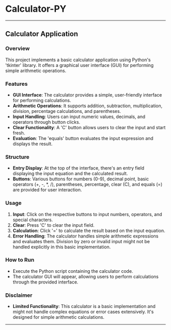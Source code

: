 # Calculator-PY

---

## Calculator Application

### Overview
This project implements a basic calculator application using Python's 'tkinter' library. It offers a graphical user interface (GUI) for performing simple arithmetic operations.

### Features
- **GUI Interface**: The calculator provides a simple, user-friendly interface for performing calculations.
- **Arithmetic Operations**: It supports addition, subtraction, multiplication, division, percentage calculations, and parentheses.
- **Input Handling**: Users can input numeric values, decimals, and operators through button clicks.
- **Clear Functionality**: A 'C' button allows users to clear the input and start fresh.
- **Evaluation**: The 'equals' button evaluates the input expression and displays the result.

### Structure
- **Entry Display**: At the top of the interface, there's an entry field displaying the input equation and the calculated result.
- **Buttons**: Various buttons for numbers (0-9), decimal point, basic operators (+, -, *, /), parentheses, percentage, clear (C), and equals (=) are provided for user interaction.

### Usage
1. **Input**: Click on the respective buttons to input numbers, operators, and special characters.
2. **Clear**: Press 'C' to clear the input field.
3. **Calculation**: Click '=' to calculate the result based on the input equation.
4. **Error Handling**: The calculator handles simple arithmetic expressions and evaluates them. Division by zero or invalid input might not be handled explicitly in this basic implementation.

### How to Run
- Execute the Python script containing the calculator code.
- The calculator GUI will appear, allowing users to perform calculations through the provided interface.

### Disclaimer
- **Limited Functionality**: This calculator is a basic implementation and might not handle complex equations or error cases extensively. It's designed for simple arithmetic calculations.

---
